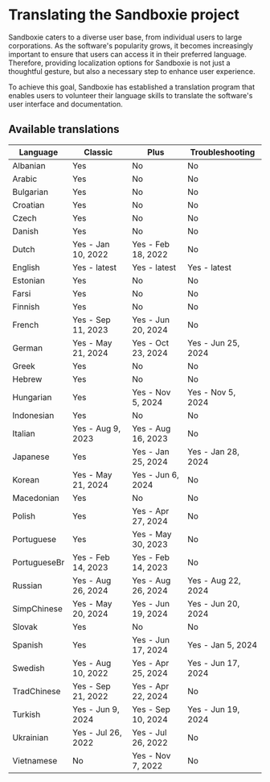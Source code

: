 # Translating the Sandboxie project

Sandboxie caters to a diverse user base, from individual users to large corporations. As the software's popularity grows, it becomes increasingly important to ensure that users can access it in their preferred language. Therefore, providing localization options for Sandboxie is not just a thoughtful gesture, but also a necessary step to enhance user experience.

To achieve this goal, Sandboxie has established a translation program that enables users to volunteer their language skills to translate the software's user interface and documentation. 


## Available translations

| Language | Classic | Plus | Troubleshooting |
|-|---------|------|---|
|Albanian|Yes|No|No|
|Arabic|Yes|No|No|
|Bulgarian|Yes|No|No|
|Croatian|Yes|No|No|
|Czech|Yes|No|No|
|Danish|Yes|No|No|
|Dutch|Yes - Jan 10, 2022|Yes - Feb 18, 2022|No|
|English|Yes - latest|Yes - latest|Yes - latest|
|Estonian|Yes|No|No|
|Farsi|Yes|No|No|
|Finnish|Yes|No|No|
|French|Yes - Sep 11, 2023|Yes - Jun 20, 2024|No|
|German|Yes - May 21, 2024|Yes - Oct 23, 2024|Yes - Jun 25, 2024|
|Greek|Yes|No|No|
|Hebrew|Yes|No|No|
|Hungarian|Yes|Yes - Nov 5, 2024|Yes - Nov 5, 2024|
|Indonesian|Yes|No|No|
|Italian|Yes - Aug 9, 2023|Yes - Aug 16, 2023|No|
|Japanese|Yes|Yes - Jan 25, 2024|Yes - Jan 28, 2024|
|Korean|Yes - May 21, 2024|Yes - Jun 6, 2024|No|
|Macedonian|Yes|No|No|
|Polish|Yes|Yes - Apr 27, 2024|No|
|Portuguese|Yes|Yes - May 30, 2023|No|
|PortugueseBr|Yes - Feb 14, 2023|Yes - Feb 14, 2023|No|
|Russian|Yes - Aug 26, 2024|Yes - Aug 26, 2024|Yes - Aug 22, 2024|
|SimpChinese|Yes - May 20, 2024|Yes - Jun 19, 2024|Yes - Jun 20, 2024|
|Slovak|Yes|No|No|
|Spanish|Yes|Yes - Jun 17, 2024|Yes - Jan 5, 2024|
|Swedish|Yes - Aug 10, 2022|Yes - Apr 25, 2024|Yes - Jun 17, 2024|
|TradChinese|Yes - Sep 21, 2022|Yes - Apr 22, 2024|No|
|Turkish|Yes - Jun 9, 2024|Yes - Sep 10, 2024|Yes - Jun 19, 2024|
|Ukrainian|Yes - Jul 26, 2022|Yes - Jul 26, 2022|No|
|Vietnamese|No|Yes - Nov 7, 2022|No|
